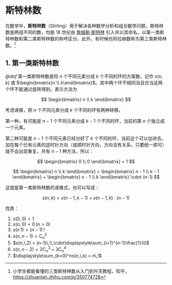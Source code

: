 # 斯特林数

在数学中，**斯特林数**（Stirling）用于解决各种数学分析和组合数学问题，斯特林数是两组不同的数，均是 18 世纪由 [詹姆斯·斯特林](https://en.wikipedia.org/wiki/James_Stirling_(mathematician)) 引入并以其命名，以第一类斯特林数和第二类斯特林数的称呼区分。此外，有时候也将拉赫数称为第三类斯特林数。[^1]

[^1]: 小学生都能看懂的三类斯特林数从入门到升天教程，知乎，<https://zhuanlan.zhihu.com/p/350774728>

## 1. 第一类斯特林数

*@def* 第一类斯特林数是将 $n$ 个不同元素分成 $k$ 个不同的环的方案数，记作 $s(n,\,k)$ 或 $\begin{bmatrix}n \\ k\end{bmatrix}$。其中两个环不相同当且仅当这两个环不能通过旋转得到。表示方法为

$$
\begin{bmatrix}
    n \\
    k
\end{bmatrix}
$$

考虑递推，把 $n$ 个不同元素分成 $k$ 个不同的环有两种转移。

第一种，有可能是 $n−1$ 个不同元素分成 $k−1$ 个不同的环，当前的第 $n$ 个独立成一个元素。

第二种可能是 $n−1$ 个不同元素已经分好了 $k$ 个不同的环，当前这个可以加进去。加在每个已有元素的逆时针方向（或顺时针方向，方向没有关系，只要统一即可）就不会出现重复，共有 $n−1$ 种方法，所以：

$$
\begin{bmatrix}
    0 \\
    0
\end{bmatrix} = 1
$$

$$
\begin{bmatrix}
    n \\
    k
\end{bmatrix} =
\begin{bmatrix}
    n - 1 \\
    k - 1
\end{bmatrix} +
\begin{bmatrix}
    n - 1 \\
    k
\end{bmatrix} \cdot
(n-1)
$$

这就是第一类斯特林数的递推式，也可以写成：

$$
s(n,\,k)=s(n−1,\,k−1)+s(n−1,\,k) \cdot (n−1)
$$

性质：
1. $s(0,\, 0) = 1$
2. $s(n,\,0) = 0\,(n > 0)$
3. $s(n\,1) = (n-1)\,!$
4. $s(n,\,n-1) = \mathrm{C}_n^2$
5. $s(n,\,2) = (n-1)\,!\,\cdot\displaystyle\sum_{i=1}^{n-1}\frac{1}{i}$
6. $s(n,\,n-2) = 2\mathrm{C}_n^3 + 3\mathrm{C}_n^4$
7. $\displaystyle\sum_{k=0}^ns(n,\,k) = n\,!$
